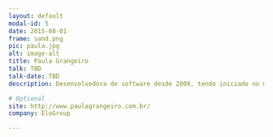 ```yaml
---
layout: default
modal-id: 5
date: 2015-08-01
frame: sand.png
pic: paula.jpg
alt: image-alt
title: Paula Grangeiro 
talk: TBD
talk-date: TBD
description: Desenvolvedora de software desde 2009, tendo iniciado no mercado com tecnologias Microsoft. Em 2012 descobri o Python e sua maravilhosa comunidade e não quis saber mais de outra coisa. Atualmente sou ativista em causas sobre diversidade e colecionadora de gatos nas horas vagas.

# Optional
site: http://www.paulagrangeiro.com.br/
company: EloGroup

---
```


